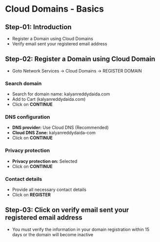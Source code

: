# Cloud Domains - Basics

## Step-01: Introduction
- Register a Domain using Cloud Domains
- Verify email sent your registered email address

## Step-02: Register a Domain using Cloud Domain
- Goto Network Services -> Cloud Domains -> REGISTER DOMAIN
### Search domain
- Search for domain name: kalyanreddydaida.com
- Add to Cart (kalyanreddydaida.com)
- Click on **CONTINUE**
### DNS configuration
- **DNS provider:** Use Cloud DNS (Recommended)
- **Cloud DNS Zone:** kalyanreddydaida-com
- Click on **CONTINUE**
### Privacy protection
- **Privacy protection on:** Selected
- Click on **CONTINUE**
### Contact details
- Provide all necessary contact details
- Click on **REGISTER**


## Step-03: Click on verify email sent your registered email address
- You must verify the information in your domain registration within 15 days or the domain will become inactive
